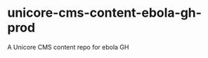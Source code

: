 unicore-cms-content-ebola-gh-prod
=================================

A Unicore CMS content repo for ebola GH
